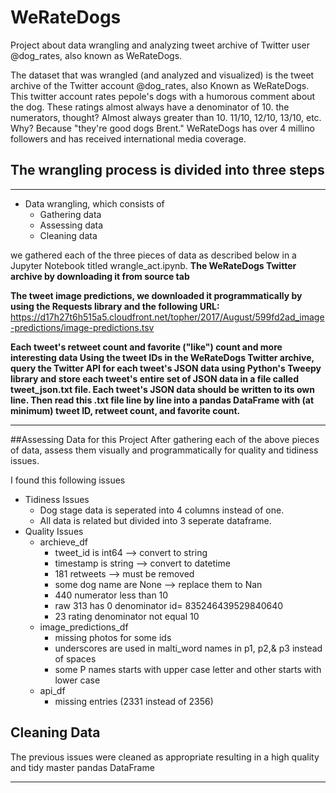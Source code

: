 # WeRateDogs
Project about data wrangling and analyzing tweet archive of Twitter user @dog_rates, also known as WeRateDogs.

The dataset that was wrangled (and analyzed and visualized) is the tweet archive of the Twitter account @dog_rates,
also Known as WeRateDogs. This twitter account rates pepole's dogs with a humorous comment about the dog. 
These ratings almost always have a denominator of 10. the numerators, thought? 
Almost always greater than 10. 11/10, 12/10, 13/10, etc. Why? Because "they're good dogs Brent." 
WeRateDogs has over 4 millino followers and has received international media coverage.

## The wrangling process is divided into three steps 
------------------------------------
- Data wrangling, which consists of
  - Gathering data
  - Assessing data
  - Cleaning data

we gathered each of the three pieces of data as described below in a Jupyter Notebook titled wrangle_act.ipynb.
**The WeRateDogs Twitter archive by downloading it from source tab**

**The tweet image predictions, we downloaded it programmatically by using the Requests library and 
the following URL:** https://d17h27t6h515a5.cloudfront.net/topher/2017/August/599fd2ad_image-predictions/image-predictions.tsv




**Each tweet's retweet count and favorite ("like") count and more interesting data Using the tweet IDs in the WeRateDogs Twitter archive,
query the Twitter API for each tweet's JSON data using Python's Tweepy library and store each tweet's entire set of JSON data in a file called tweet_json.txt file.
Each tweet's JSON data should be written to its own line. Then read this .txt file line by line into a pandas DataFrame with (at minimum) tweet ID, retweet count, and favorite count.**



------------------------
##Assessing Data for this Project
After gathering each of the above pieces of data, assess them visually and programmatically for quality and tidiness issues.

I found this following issues
- Tidiness Issues
  - Dog stage data is seperated into 4 columns instead of one.
  - All data is related but divided into 3 seperate dataframe.
- Quality Issues
  - archieve_df
    - tweet_id is int64 --> convert to string
    - timestamp is string --> convert to datetime
    - 181 retweets --> must be removed
    - some dog name are None --> replace them to Nan
    - 440 numerator less than 10
    - raw 313 has 0 denominator id= 835246439529840640
    - 23 rating denominator not equal 10
  - image_predictions_df
    - missing photos for some ids
    - underscores are used in malti_word names in p1, p2,& p3 instead of spaces
    - some P names starts with upper case letter and other starts with lower case
  - api_df
    - missing entries (2331 instead of 2356)

##  Cleaning Data
The previous issues were cleaned as appropriate resulting in a high quality and tidy master pandas DataFrame

-------------------------------------------------------------------------------------------------------------------------------------------------------------------------------

